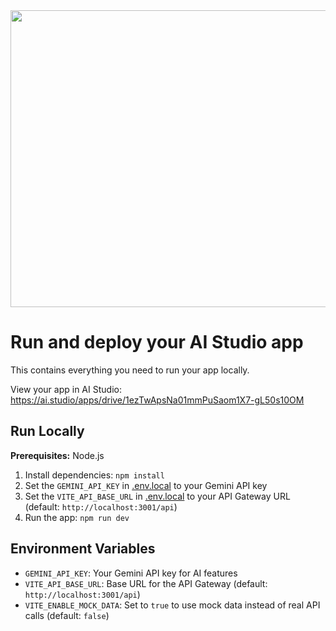 <div align="center">
<img width="1200" height="475" alt="GHBanner" src="https://github.com/user-attachments/assets/0aa67016-6eaf-458a-adb2-6e31a0763ed6" />
</div>

# Run and deploy your AI Studio app

This contains everything you need to run your app locally.

View your app in AI Studio: https://ai.studio/apps/drive/1ezTwApsNa01mmPuSaom1X7-gL50s10OM

## Run Locally

**Prerequisites:**  Node.js


1. Install dependencies:
   `npm install`
2. Set the `GEMINI_API_KEY` in [.env.local](.env.local) to your Gemini API key
3. Set the `VITE_API_BASE_URL` in [.env.local](.env.local) to your API Gateway URL (default: `http://localhost:3001/api`)
4. Run the app:
   `npm run dev`

## Environment Variables

- `GEMINI_API_KEY`: Your Gemini API key for AI features
- `VITE_API_BASE_URL`: Base URL for the API Gateway (default: `http://localhost:3001/api`)
- `VITE_ENABLE_MOCK_DATA`: Set to `true` to use mock data instead of real API calls (default: `false`)
